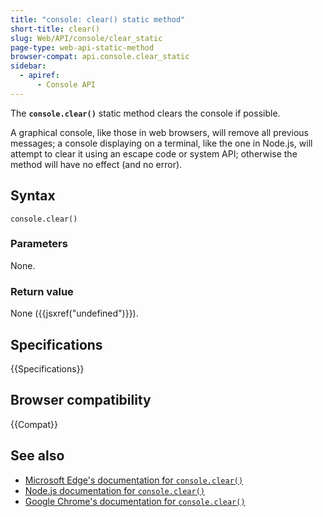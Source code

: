 ```yaml
---
title: "console: clear() static method"
short-title: clear()
slug: Web/API/console/clear_static
page-type: web-api-static-method
browser-compat: api.console.clear_static
sidebar:
  - apiref:
      - Console API
---
```


The **`console.clear()`** static method clears the console if possible.

A graphical console, like those in web browsers, will remove all previous messages; a console displaying on a terminal, like the one in Node.js, will attempt to clear it using an escape code or system API; otherwise the method will have no effect (and no error).

## Syntax

```js-nolint
console.clear()
```

### Parameters

None.

### Return value

None ({{jsxref("undefined")}}).

## Specifications

{{Specifications}}

## Browser compatibility

{{Compat}}

## See also

- [Microsoft Edge's documentation for `console.clear()`](https://learn.microsoft.com/en-us/microsoft-edge/devtools-guide-chromium/console/api#clear)
- [Node.js documentation for `console.clear()`](https://nodejs.org/docs/latest/api/console.html#consoleclear)
- [Google Chrome's documentation for `console.clear()`](https://developer.chrome.com/docs/devtools/console/api/#clear)
